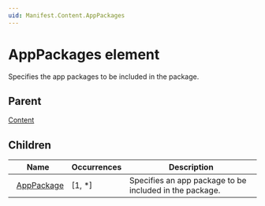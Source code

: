 ```yaml
---
uid: Manifest.Content.AppPackages
---
```


# AppPackages element

Specifies the app packages to be included in the package.

## Parent

[Content](xref:Manifest.Content)

## Children

|Name|Occurrences|Description|
|--- |--- |--- |
|&nbsp;&nbsp;[AppPackage](xref:Manifest.Content.AppPackages.AppPackage)|[1, *]|Specifies an app package to be included in the package.|
